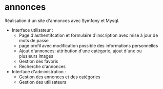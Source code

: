 # annonces
Réalisation d'un site d'annonces avec Symfony et Mysql.

- Interface utilisateur :
  - Page d'authentifcation et formulaire d'inscription avec mise à jour de mots de passe
  - page profil avec modification possible des informations personnelles
  - Ajout d'annonces: attribution d'une catégorie, ajout d'une ou plusieurs images
  - Gestion des favoris
  - Recherche d'annonces
- Interface d'administration :
  - Gestion des annonces et des catégories
  - Gestion des utilisateurs
